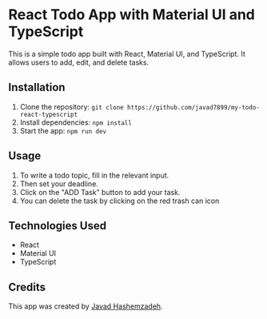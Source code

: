 # React Todo App with Material UI and TypeScript

This is a simple todo app built with React, Material UI, and TypeScript. It allows users to add, edit, and delete tasks.

## Installation

1. Clone the repository: `git clone https://github.com/javad7899/my-todo-react-typescript`
2. Install dependencies: `npm install`
3. Start the app: `npm run dev`

## Usage

1. To write a todo topic, fill in the relevant input.
2. Then set your deadline.
3. Click on the "ADD Task" button to add your task.
4. You can delete the task by clicking on the red trash can icon

## Technologies Used

- React
- Material UI
- TypeScript

## Credits

This app was created by [Javad Hashemzadeh](https://github.com/javad7899).
